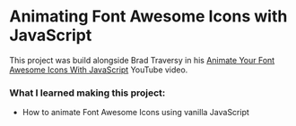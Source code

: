 # Animating Font Awesome Icons with JavaScript

This project was build alongside Brad Traversy in his [Animate Your Font Awesome Icons With JavaScript](https://www.youtube.com/watch?v=XP-MRCUPZao&list=PLillGF-RfqbbnEGy3ROiLWk7JMCuSyQtX&index=30) YouTube video.

### What I learned making this project:
- How to animate Font Awesome Icons using vanilla JavaScript